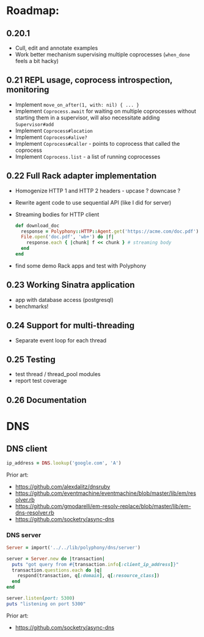 # Roadmap:

## 0.20.1

- Cull, edit and annotate examples
- Work better mechanism supervising multiple coprocesses (`when_done` feels a
  bit hacky)

## 0.21 REPL usage, coprocess introspection, monitoring

- Implement `move_on_after(1, with: nil) { ... }`
- Implement `Coprocess.await` for waiting on multiple coprocesses without
  starting them in a supervisor, will also necessitate adding `Supervisor#add`
- Implement `Coprocess#location`
- Implement `Coprocess#alive?`
- Implement `Coprocess#caller` - points to coprocess that called the coprocess
- Implement `Coprocess.list` - a list of running coprocesses

## 0.22 Full Rack adapter implementation

- Homogenize HTTP 1 and HTTP 2 headers - upcase ? downcase ?
- Rewrite agent code to use sequential API (like I did for server)
- Streaming bodies for HTTP client

  ```ruby
  def download_doc
    response = Polyphony::HTTP::Agent.get('https://acme.com/doc.pdf')
    File.open('doc.pdf', 'wb+') do |f|
      response.each { |chunk| f << chunk } # streaming body
    end
  end
  ```

- find some demo Rack apps and test with Polyphony

## 0.23 Working Sinatra application

- app with database access (postgresql)
- benchmarks!

## 0.24 Support for multi-threading

- Separate event loop for each thread

## 0.25 Testing

- test thread / thread_pool modules
- report test coverage

## 0.26 Documentation

# DNS

## DNS client

```ruby
ip_address = DNS.lookup('google.com', 'A')
```

Prior art:

- https://github.com/alexdalitz/dnsruby
- https://github.com/eventmachine/eventmachine/blob/master/lib/em/resolver.rb
- https://github.com/gmodarelli/em-resolv-replace/blob/master/lib/em-dns-resolver.rb
- https://github.com/socketry/async-dns

### DNS server

```ruby
Server = import('../../lib/polyphony/dns/server')

server = Server.new do |transaction|
  puts "got query from #{transaction.info[:client_ip_address]}"
  transaction.questions.each do |q|
    respond(transaction, q[:domain], q[:resource_class])
  end
end

server.listen(port: 5300)
puts "listening on port 5300"
```

Prior art:

- https://github.com/socketry/async-dns

